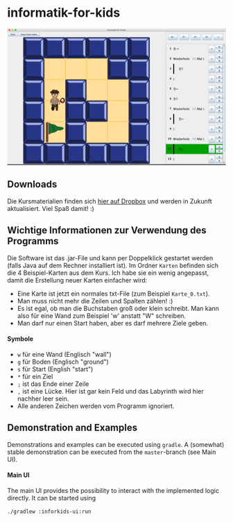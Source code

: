 # informatik-for-kids

![Teaser: informatik-for-kids](teaser.png "informatik-for-kids")

## Downloads
Die Kursmaterialien finden sich [hier auf Dropbox](https://www.dropbox.com/sh/ugxfb8vwrf0w6id/AAA1F_lzIdWqhoX-0BC4tQUja?dl=0) und werden in Zukunft aktualisiert. Viel Spaß damit! :)

## Wichtige Informationen zur Verwendung des Programms
Die Software ist das .jar-File und kann per Doppelklick gestartet werden (falls Java auf dem Rechner installiert ist). Im Ordner `Karten` befinden sich die 4 Beispiel-Karten aus dem Kurs. Ich habe sie ein wenig angepasst, damit die Erstellung neuer Karten einfacher wird:
* Eine Karte ist jetzt ein normales txt-File (zum Beispiel `Karte_0.txt`).
* Man muss nicht mehr die Zeilen und Spalten zählen! :)
* Es ist egal, ob man die Buchstaben groß oder klein schreibt. Man kann also für eine Wand zum Beispiel 'w' anstatt "W" schreiben.
* Man darf nur einen Start haben, aber es darf mehrere Ziele geben.

#### Symbole
* `w` für eine Wand (Englisch "wall")
* `g` für Boden (Englisch "ground")
* `s` für Start (English "start")
* `*` für ein Ziel
* `;` ist das Ende einer Zeile
* `,` ist eine Lücke. Hier ist gar kein Feld und das Labyrinth wird hier nachher leer sein.
* Alle anderen Zeichen werden vom Programm ignoriert.

## Demonstration and Examples
Demonstrations and examples can be executed using `gradle`. A (somewhat) stable demonstration can be executed from the `master`-branch (see Main UI).

#### Main UI
The main UI provides the possibility to interact with the implemented logic directly. It can be started using

```shell
./gradlew :inforkids-ui:run
```
